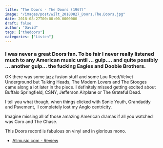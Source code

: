 ```yaml
---
title: "The Doors - The Doors (1967)"
image: "/images/post/wilt_20180827_Doors.The.Doors.jpg"
date: 2018-08-27T00:00:00.0000000
draft: false
author: "David"
tags: ["thedoors"]
categories: ["Listen"]
---
```

### I was never a great Doors fan. To be fair I never really listened much to any American music until ... gulp.... and quite possibly ... another gulp... the fucking Eagles and Doobie Brothers.  
  
OK there was some jazz fusion stuff and some Lou Reed/Velvet Underground but Talking Heads, The Modern Lovers and The Stooges came along a lot later in the piece. I definitely missed getting excited about Buffalo Springfield, CSNY, Jefferson Airplane or The Grateful Dead.

 I tell you what though, when things clicked with Sonic Youth, Grandaddy and Pavement,  I completely lost my Anglo centricity.  
  
Imagine missing all of those amazing American dramas if all you watched was Coro and The Chase.

 This Doors record is fabulous on vinyl and in glorious mono.

-  [Allmusic.com - Review](https://www.allmusic.com/album/the-doors-mw0000650088)